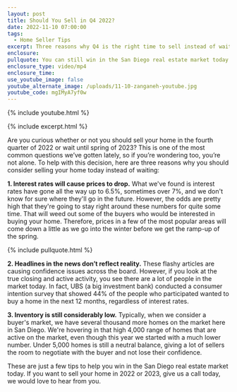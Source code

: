 ```yaml
---
layout: post
title: Should You Sell in Q4 2022?
date: 2022-11-10 07:00:00
tags:
  - Home Seller Tips
excerpt: Three reasons why Q4 is the right time to sell instead of waiting for 2023.
enclosure:
pullquote: You can still win in the San Diego real estate market today.
enclosure_type: video/mp4
enclosure_time:
use_youtube_image: false
youtube_alternate_image: /uploads/11-10-zanganeh-youtube.jpg
youtube_code: mgIMyA7yf0w
---
```

{% include youtube.html %}

{% include excerpt.html %}

Are you curious whether or not you should sell your home in the fourth quarter of 2022 or wait until spring of 2023? This is one of the most common questions we’ve gotten lately, so if you’re wondering too, you’re not alone. To help with this decision, here are three reasons why you should consider selling your home today instead of waiting:&nbsp;

**1\. Interest rates will cause prices to drop.** What we've found is interest rates have gone all the way up to 6.5%, sometimes over 7%, and we don't know for sure where they'll go in the future. However, the odds are pretty high that they're going to stay right around these numbers for quite some time. That will weed out some of the buyers who would be interested in buying your home. Therefore, prices in a few of the most popular areas will come down a little as we go into the winter before we get the ramp-up of the spring.

{% include pullquote.html %}

**2\. Headlines in the news don’t reflect reality.** These flashy articles are causing confidence issues across the board. However, if you look at the true closing and active activity, you see there are a lot of people in the market today. In fact, UBS (a big investment bank) conducted a consumer intention survey that showed 44% of the people who participated wanted to buy a home in the next 12 months, regardless of interest rates.&nbsp;

**3\. Inventory is still considerably low.** Typically, when we consider a buyer's market, we have several thousand more homes on the market here in San Diego. We're hovering in that high 4,000 range of homes that are active on the market, even though this year we started with a much lower number. Under 5,000 homes is still a neutral balance, giving a lot of sellers the room to negotiate with the buyer and not lose their confidence.

These are just a few tips to help you win in the San Diego real estate market today. If you want to sell your home in 2022 or 2023, give us a call today, we would love to hear from you.